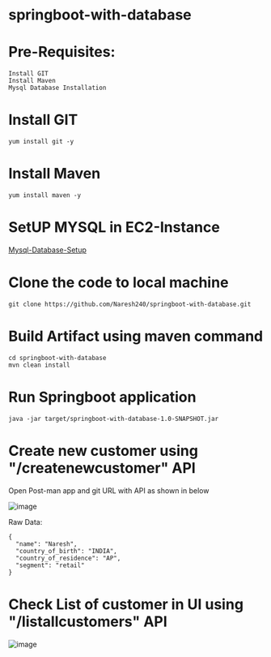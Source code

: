 # springboot-with-database

# Pre-Requisites:
    Install GIT
    Install Maven
    Mysql Database Installation
# Install GIT
    yum install git -y
# Install Maven
    yum install maven -y
# SetUP MYSQL in EC2-Instance
  [Mysql-Database-Setup](https://github.com/Naresh240/Mysql-Database-Setup/blob/main/README.md)
# Clone the code to local machine
    git clone https://github.com/Naresh240/springboot-with-database.git
# Build Artifact using maven command
    cd springboot-with-database
    mvn clean install
# Run Springboot application
    java -jar target/springboot-with-database-1.0-SNAPSHOT.jar
# Create new customer using "/createnewcustomer" API
  Open Post-man app and git URL with API as shown in below
  
  ![image](https://user-images.githubusercontent.com/58024415/104095630-ea695400-52bd-11eb-8b2c-43cb06b118f0.png)

  Raw Data:
  
    {
      "name": "Naresh",
      "country_of_birth": "INDIA",
      "country_of_residence": "AP",
      "segment": "retail"
    }
# Check List of customer in UI using "/listallcustomers" API
  ![image](https://user-images.githubusercontent.com/58024415/104095650-0b31a980-52be-11eb-9038-ccb44155cdc0.png)
